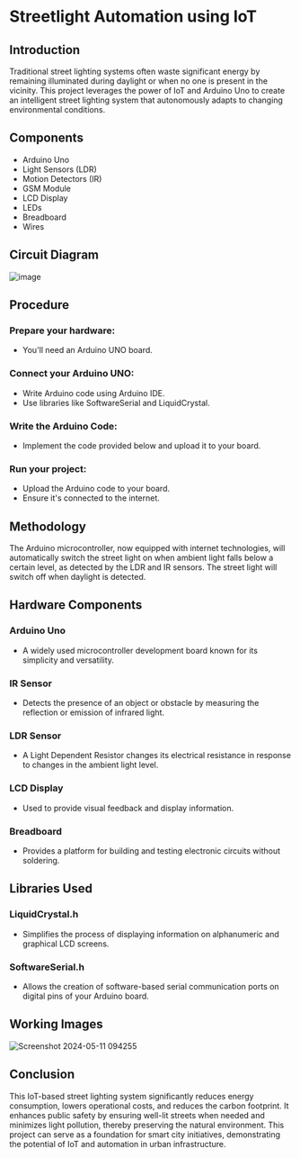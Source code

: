 # Streetlight Automation using IoT

## Introduction
Traditional street lighting systems often waste significant energy by remaining illuminated during daylight or when no one is present in the vicinity. This project leverages the power of IoT and Arduino Uno to create an intelligent street lighting system that autonomously adapts to changing environmental conditions.

## Components
- Arduino Uno
- Light Sensors (LDR)
- Motion Detectors (IR)
- GSM Module
- LCD Display
- LEDs
- Breadboard
- Wires

## Circuit Diagram
![image](https://github.com/user-attachments/assets/a2108f6c-0f09-45c3-81f1-a2d4230bd6ca)

## Procedure
### Prepare your hardware:
- You'll need an Arduino UNO board.

### Connect your Arduino UNO:
- Write Arduino code using Arduino IDE.
- Use libraries like SoftwareSerial and LiquidCrystal.

### Write the Arduino Code:
- Implement the code provided below and upload it to your board.

### Run your project:
- Upload the Arduino code to your board.
- Ensure it's connected to the internet.

## Methodology
The Arduino microcontroller, now equipped with internet technologies, will automatically switch the street light on when ambient light falls below a certain level, as detected by the LDR and IR sensors. The street light will switch off when daylight is detected.

## Hardware Components
### Arduino Uno
- A widely used microcontroller development board known for its simplicity and versatility.

### IR Sensor
- Detects the presence of an object or obstacle by measuring the reflection or emission of infrared light.

### LDR Sensor
- A Light Dependent Resistor changes its electrical resistance in response to changes in the ambient light level.

### LCD Display
- Used to provide visual feedback and display information.

### Breadboard
- Provides a platform for building and testing electronic circuits without soldering.

## Libraries Used
### LiquidCrystal.h
- Simplifies the process of displaying information on alphanumeric and graphical LCD screens.

### SoftwareSerial.h
- Allows the creation of software-based serial communication ports on digital pins of your Arduino board.

## Working Images
![Screenshot 2024-05-11 094255](https://github.com/user-attachments/assets/8137b9fc-3962-407f-bb25-8fb5a3882e02)

## Conclusion
This IoT-based street lighting system significantly reduces energy consumption, lowers operational costs, and reduces the carbon footprint. It enhances public safety by ensuring well-lit streets when needed and minimizes light pollution, thereby preserving the natural environment. This project can serve as a foundation for smart city initiatives, demonstrating the potential of IoT and automation in urban infrastructure.
``` &#8203;:citation[oaicite:0]{index=0}&#8203;
